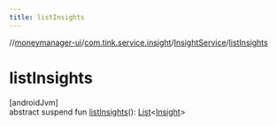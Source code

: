 ```yaml
---
title: listInsights
---
```

//[moneymanager-ui](../../../index.html)/[com.tink.service.insight](../index.html)/[InsightService](index.html)/[listInsights](list-insights.html)



# listInsights



[androidJvm]\
abstract suspend fun [listInsights](list-insights.html)(): [List](https://kotlinlang.org/api/latest/jvm/stdlib/kotlin.collections/-list/index.html)&lt;[Insight](../../com.tink.model.insights/-insight/index.html)&gt;




